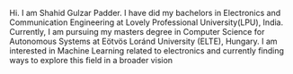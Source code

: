 Hi.
I am Shahid Gulzar Padder. I have did my bachelors in Electronics and Communication Engineering at Lovely Professional University(LPU), India. Currently, I am pursuing my masters degree in Computer Science for Autonomous Systems at Eötvös Loránd University (ELTE), Hungary. I am interested in Machine Learning related to electronics and currently finding ways to explore this field in a broader vision 
